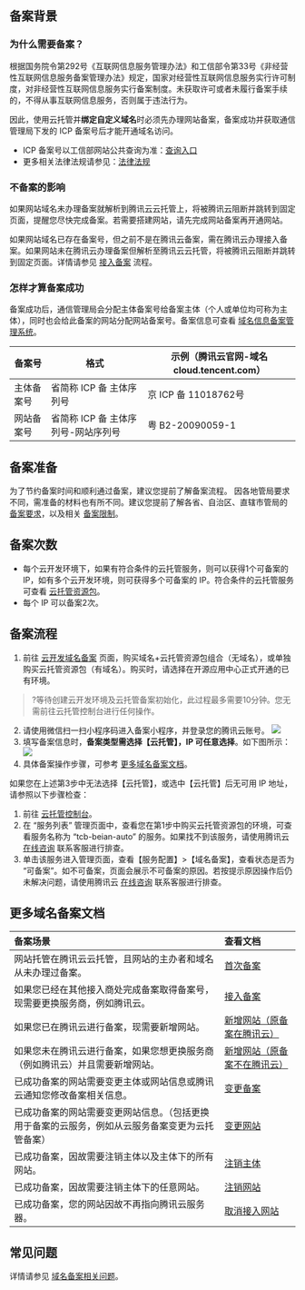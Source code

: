 ## 备案背景

### 为什么需要备案？

根据国务院令第292号《互联网信息服务管理办法》和工信部令第33号《非经营性互联网信息服务备案管理办法》规定，国家对经营性互联网信息服务实行许可制度，对非经营性互联网信息服务实行备案制度。未获取许可或者未履行备案手续的，不得从事互联网信息服务，否则属于违法行为。

因此，使用云托管并**绑定自定义域名**时必须先办理网站备案，备案成功并获取通信管理局下发的 ICP 备案号后才能开通域名访问。

- ICP 备案号以工信部网站公共查询为准：[查询入口](https://beian.miit.gov.cn/#/Integrated/recordQuery)
- 更多相关法律法规请参见：[法律法规](https://beian.miit.gov.cn/#/Integrated/lawStatute)

### 不备案的影响

如果网站域名未办理备案就解析到腾讯云云托管上，将被腾讯云阻断并跳转到固定页面，提醒您尽快完成备案。若需要搭建网站，请先完成网站备案再开通网站。

如果网站域名已存在备案号，但之前不是在腾讯云备案，需在腾讯云办理接入备案。如果网站未在腾讯云办理备案但解析至腾讯云云托管，将被腾讯云阻断并跳转到固定页面。详情请参见 [接入备案](https://cloud.tencent.com/document/product/243/37403) 流程。

### 怎样才算备案成功
备案成功后，通信管理局会分配主体备案号给备案主体（个人或单位均可称为主体），同时也会给此备案的网站分配网站备案号。备案信息可查看 [域名信息备案管理系统](https://beian.miit.gov.cn/#/Integrated/index)。

| **备案号**     | **格式**                                | **示例（腾讯云官网-域名 cloud.tencent.com）** |
| ---------- | ----------------------------------- | ------------------------------------------ |
| 主体备案号 | 省简称 ICP 备 主体序列号            | 京 ICP 备 11018762号                       |
| 网站备案号 | 省简称 ICP 备 主体序列号-网站序列号 | 粤 B2-20090059-1                           |



## 备案准备
为了节约备案时间和顺利通过备案，建议您提前了解备案流程。
因各地管局要求不同，需准备的材料也有所不同。建议您提前了解各省、自治区、直辖市管局的 [备案要求](https://cloud.tencent.com/document/product/243/3474)，以及相关 [备案限制](https://cloud.tencent.com/document/product/243/18911)。


## 备案次数
- 每个云开发环境下，如果有符合条件的云托管服务，则可以获得1个可备案的 IP，如有多个云开发环境，则可获得多个可备案的 IP。符合条件的云托管服务可查看 [云托管资源包](https://cloud.tencent.com/document/product/243/18908#record4)。
- 每个 IP 可以备案2次。

## 备案流程

1. 前往 [云开发域名备案](https://cloud.tencent.com/act/pro/cloudbase-beian) 页面，购买域名+云托管资源包组合（无域名），或单独购买云托管资源包（有域名）。购买时，请选择在开源应用中心正式开通的已有环境。
>?等待创建云开发环境及云托管备案初始化，此过程最多需要10分钟。您无需前往云托管控制台进行任何操作。
>
2. 请使用微信扫一扫小程序码进入备案小程序，并登录您的腾讯云账号。
![](https://main.qcloudimg.com/raw/f4cb3b91fdcac1b1d4274efcbd955c2e.jpg)
3. 填写备案信息时，**备案类型需选择【云托管】，IP 可任意选择**。如下图所示：
![](https://main.qcloudimg.com/raw/e5c78d04154a4ed21f61a5f0e10e3100.png)
4. 具体备案操作步骤，可参考 [更多域名备案文档](#document)。

如果您在上述第3步中无法选择【云托管】，或选中【云托管】后无可用 IP 地址，请参照以下步骤检查：
1. 前往 [云托管控制台](https://console.cloud.tencent.com/tcb/service)。
2. 在 “服务列表” 管理页面中，查看您在第1步中购买云托管资源包的环境，可查看服务名称为 “tcb-beian-auto” 的服务。如果找不到该服务，请使用腾讯云 [在线咨询](https://cloud.tencent.com/online-service?from=connect-us) 联系客服进行排查。
3. 单击该服务进入管理页面，查看【服务配置】>【域名备案】，查看状态是否为 “可备案”。如不可备案，页面会展示不可备案的原因。若按提示原因操作后仍未解决问题，请使用腾讯云 [在线咨询](https://cloud.tencent.com/online-service?from=connect-us) 联系客服进行排查。



## 更多域名备案文档[](id:document)
| 备案场景                                                     | 查看文档                                                     |
| :----------------------------------------------------------- | :----------------------------------------------------------- |
| 网站托管在腾讯云云托管，且网站的主办者和域名从未办理过备案。 | [首次备案](https://cloud.tencent.com/document/product/243/37402) |
| 如果您已经在其他接入商处完成备案取得备案号，现需要更换服务商，例如腾讯云。 | [接入备案](https://cloud.tencent.com/document/product/243/37403) |
| 如果您已在腾讯云进行备案，现需要新增网站。                   | [新增网站（原备案在腾讯云）](https://cloud.tencent.com/document/product/243/37404) |
| 如果您未在腾讯云进行备案，如果您想更换服务商（例如腾讯云）并且需要新增网站。 | [新增网站（原备案不在腾讯云）](https://cloud.tencent.com/document/product/243/37405) |
| 已成功备案的网站需要变更主体或网站信息或腾讯云通知您修改备案相关信息。 | [变更备案](https://cloud.tencent.com/document/product/243/37406) |
| 已成功备案的网站需要变更网站信息。（包括更换用于备案的云服务，例如从云服务备案变更为云托管备案） | [变更网站](https://cloud.tencent.com/document/product/243/37407) |
| 已成功备案，因故需要注销主体以及主体下的所有网站。           | [注销主体](https://cloud.tencent.com/document/product/243/37410) |
| 已成功备案，因故需要注销主体下的任意网站。                   | [注销网站](https://cloud.tencent.com/document/product/243/37409) |
| 已成功备案，您的网站因故不再指向腾讯云服务器。               | [取消接入网站](https://cloud.tencent.com/document/product/243/37408) |

## 常见问题
详情请参见 [域名备案相关问题](https://cloud.tencent.com/document/product/1243/49366)。

